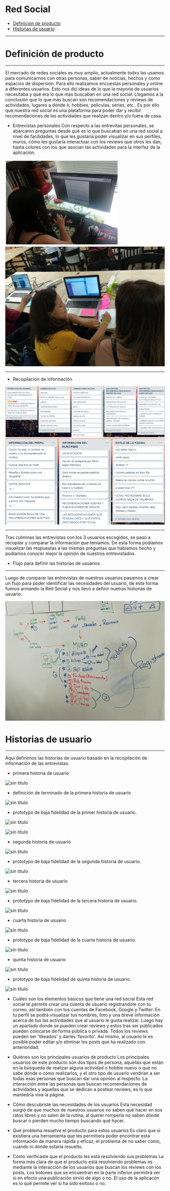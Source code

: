 # Red Social
* [Definición de producto](#Definición-de-producto)
* [Historias de usuario](#Historia-de-usuario)


***
# Definición de producto
***
El mercado de redes sociales es muy amplio, actualmente todxs las usamos para comunicarnos con otras personas, saber de noticias, hechos y como espacios de dispersión. Para ello realizamos encuestas personales y online a diferentes usuarios. Esto nos dió ideas de lo que la mayoria de usuarios necesitaba y qué era lo que más buscaban en una red social.
Llegamos a la conclusión que lo que más buscan son recomendaciones y reviews de actividades, lugares a dónde ir, hobbies, películas, series, etc.. Es por ello que nuestra red social es una plataforma para poder dar y recibir recomendaciones de las actividades que realizan dentro y/o fuera de casa.

* Entrevistas personales
Con respecto a las entrevitas personales, se abarcaron preguntas desde qué es lo que buscaban en una red social a nivel de facilidades, lo que les gustaría poder visualizar en sus perfiles, muros, cómo les gustaría interactuar con los reviews que otros les dan, hasta colores con los que asocian las actividades para la interfaz de la aplicación.

![sin titulo](./imagen/imgReadme/entrevista1.PNG)
![sin titulo](./imagen/imgReadme/entrevista2.jpg)

***

* Recopilación de información 

![sin titulo](./imagen/imgReadme/img1.PNG)
![sin titulo](./imagen/imgReadme/img2.PNG)

***

Tras culminas las entrevistas con los 3 usuarios escogidos, se pasó a recopilar y comparar la información que teníamos. De esta forma podíamos visualizar las respuestas a las mismas preguntas que habíamos hecho y podíamos conocer mejor la opinión de nuestros entrevistados.

* Flujo para definir las historias de usuarios

*** 
Luego de comparar las entrevistas de nuestros usuarios pasamos a crear un flujo para poder identificar las necesidades del usuario, de esta forma fuimos armando la Red Social y nos llevó a definir nuetras historias de usuario.

![sin titulo](./imagen/imgReadme/flujo.jpg)


# Historias de usuario

***
Aqui definimos las historias de usuario basado en la recopilación de información de las entrevistas.

* primera historia de usuario

![sin titulo](./imagen/imgReadme/historia1.jpg)

* definición de terminado de la primera historia de usuario

![sin titulo](./imagen/imgReadme/terminado1.jpg)

* prototypo de baja fidelidad de la primer historia de usuario.

![sin titulo](./imagen/imgReadme/prototypo1.jpg)

![sin titulo](./imagen/imgReadme/prototypo1.2.jpg)

* segunda historia de usuario

![sin titulo](./imagen/imgReadme/historia2.jpg)

* prototypo de baja fidelidad de la segunda historia de usuario.

![sin titulo](./imagen/imgReadme/prototypo2.jpg)

* tercera historia de usuario

![sin titulo](./imagen/imgReadme/historia3.jpg)

* prototypo de baja fidelidad de la tercera historia de usuario.

![sin titulo](./imagen/imgReadme/prototypo3.jpg)

* cuarta historia de usuario

![sin titulo](./imagen/imgReadme/historia4.jpg)

* prototypo de baja fidelidad de la cuarta  historia de usuario.

![sin titulo](./imagen/imgReadme/prototypo4.jpg)

* quinta historia de usuario

![sin titulo](./imagen/imgReadme/historia5.jpg)

* prototypo de baja fidelidad de quinta historia de usuario.

![sin titulo](./imagen/imgReadme/prototypo5.jpg)


* Cuáles son los elementos básicos que tiene una red social
Esta red social te permite crear una cuenta de usuario registrandote con tu correo, así también con tus cuentas de Facebook, Google y Twitter. En tu perfil se podrá visualizar tus nombres, foto y una breve información acerca de tus las actividades que al usuario le gusta realizar. Luego hay un apartado donde se pueden crear reviews y estos tras ser públicados pueden colocarse de forma pública o privada. Todos los reviews pueden ser 'likeados' y darles 'favorito'. Así mismo, al usuario le es posible poder editar y/o eliminar los posts que ha realizado con anterioridad. 

* Quiénes son los principales usuarios de producto
Los principales usuarios de este producto son dos tipos de persona, aquellas que están en la búsqueda de realizar alguna actividad o hobbie nuevo o que no sabe dónde o cómo realizarlos, y el otro tipo de usuario vendrían a ser todas esas personas que buscan dar una opinión al respecto. La interacción entre las personas que buscan recomendaciones de actividades y aquellas que se dedican a postear reviews, es lo que mantedría viva la página. 

* Cómo descubriste las necesidades de los usuarios
Esta necesidad surgió de que muchos de nuestros usuarios no saben qué hacer en sus ratos libres y no salen de la rutina, al querer romperla no saben dónde buscar o pierden mucho tiempo buscando qué hacer.

* Qué problema resuelve el producto para estos usuarios
Es claro que si existiera una herramienta que les permitiera poder encontrar esta información de manera rápida y eficaz, el problema de no saber cómo, cuándo ni dónde estaría resuelto.

* Cómo verificaste que el producto les está resolviendo sus problemas
La forma más clara de que el producto está resolviendo problemas es mediante la interacción de los usuarios que buscan los reviews con los posts. Los botones que se encuentran en la parte inferior permitirá ver si en efecto una publicación sirvió de algo o no. El uso de la aplicacón es lo que permite ver si ha sido exitoso o no. 

